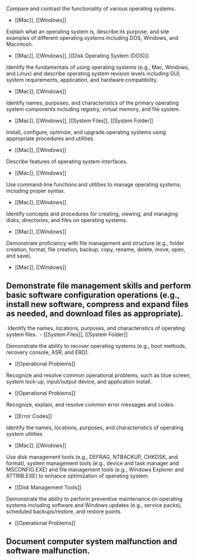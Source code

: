 
Compare and contrast the functionality of various operating systems.
- [[Mac]], [[Windows]] 

Explain what an operating system is, describe its purpose, and site examples of different operating systems including DOS, Windows, and Macintosh.
- [[Mac]], [[Windows]], [[Disk Operating System (DOS)]]

Identify the fundamentals of using operating systems (e.g., Mac, Windows, and Linux) and describe operating system revision levels including GUI, system requirements, application, and hardware compatibility.
- [[Mac]], [[Windows]]

Identify names, purposes, and characteristics of the primary operating system components including registry, virtual memory, and file system.
- [[Mac]], [[Windows]], [[System Files]], [[System Folder]] 

Install, configure, optimize, and upgrade operating systems using appropriate procedures and utilities.
- [[Mac]], [[Windows]]

Describe features of operating system interfaces.
- [[Mac]], [[Windows]]

Use command-line functions and utilities to manage operating systems, including proper syntax.
- [[Mac]], [[Windows]]

Identify concepts and procedures for creating, viewing, and managing disks, directories, and files on operating systems.
- [[Mac]], [[Windows]]

Demonstrate proficiency with file management and structure (e.g., folder creation, format, file creation, backup, copy, rename, delete, move, open, and save).
- [[Mac]], [[Windows]]

Demonstrate file management skills and perform basic software configuration operations (e.g., install new software, compress and expand files as needed, and download files as appropriate).
- 

 Identify the names, locations, purposes, and characteristics of operating system files.
 - [[System Files]], [[System Folder]]

Demonstrate the ability to recover operating systems (e.g., boot methods, recovery console, ASR, and ERD).
- [[Operational Problems]]

Recognize and resolve common operational problems, such as blue screen, system lock-up, input/output device, and application install.
- [[Operational Problems]]

Recognize, explain, and resolve common error messages and codes.
- [[Error Codes]]

Identify the names, locations, purposes, and characteristics of operating system utilities
- [[Mac]], [[Windows]]

Use disk management tools (e.g., DEFRAG, NTBACKUP, CHKDSK, and format), system management tools (e.g., device and task manager and MSCONFIG.EXE) and file management tools (e.g., Windows Explorer and ATTRIB.EXE) to enhance optimization of operating system.
- [[Disk Management Tools]]

Demonstrate the ability to perform preventive maintenance on operating systems including software and Windows updates (e.g., service packs), scheduled backups/restore, and restore points.
- [[Operational Problems]]

Document computer system malfunction and software malfunction.
- 

